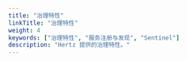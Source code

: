 ```yaml
---
title: "治理特性"
linkTitle: "治理特性"
weight: 4
keywords: ["治理特性", "服务注册与发现", "Sentinel"]
description: "Hertz 提供的治理特性。"
---
```

